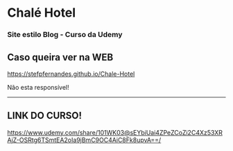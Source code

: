 # Chalé Hotel

### Site estilo Blog - Curso da Udemy 

## Caso queira ver na WEB
https://stefpfernandes.github.io/Chale-Hotel

Não esta responsível!

--------------------------------------------

## LINK DO CURSO!
 https://www.udemy.com/share/101WK03@sEYbiUai4ZPeZCoZi2C4Xz53XRAjZ-OSRtg6TSmtEA2oIa9jBmC9OC4AiC8Fk8upvA==/
